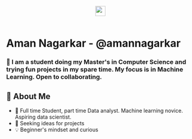 <p align="center">
  <img src="https://user-images.githubusercontent.com/5679180/79618120-0daffb80-80be-11ea-819e-d2b0fa904d07.gif" width="27px">
  <br><br>
</p>

# Aman Nagarkar - @amannagarkar

 ### 👋 I am a student doing my Master's in Computer Science and trying fun projects in my spare time. My focus is in Machine Learning. Open to collaborating. 


## 🚀 About Me
- 📖 Full time Student, part time Data analyst. Machine learning novice. Aspiring data scientist.
- 👀 Seeking ideas for projects
- 💡 Beginner's mindset and curious